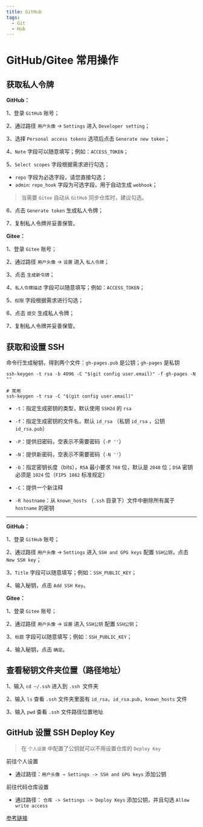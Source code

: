 ```yaml
---
title: GitHub
tags:
  - Git
  - Hub
---
```


# GitHub/Gitee 常用操作

## 获取私人令牌

**GitHub：**

1、登录 `GitHub` 账号；

2、通过路径 `用户头像` → `Settings` 进入 `Developer setting`；

3、选择 `Personal access tokens` 选项后点击 `Generate new token`；

4、`Note` 字段可以随意填写；例如：`ACCESS_TOKEN`；

5、`Select scopes` 字段根据需求进行勾选；

- `repo` 字段为必选字段，请您直接勾选；
- `admin`: `repo_hook` 字段为可选字段，用于自动生成 `webhook`；

> 当需要 `Gitee` 自动从 `GitHub` 同步仓库时，建议勾选。

6、点击 `Generate token` 生成私人令牌；

7、复制私人令牌并妥善保管。

**Gitee：**

1、登录 `Gitee` 账号；

2、通过路径 `用户头像` → `设置` 进入 `私人令牌`；

3、点击 `生成新令牌`；

4、`私人令牌描述` 字段可以随意填写；例如：`ACCESS_TOKEN`；

5、`权限` 字段根据需求进行勾选；

6、点击 `提交` 生成私人令牌；

7、复制私人令牌并妥善保管。

## 获取和设置 SSH

命令行生成秘钥，得到两个文件：`gh-pages.pub` 是公钥；`gh-pages` 是私钥

```shell
ssh-keygen -t rsa -b 4096 -C "$(git config user.email)" -f gh-pages -N ""

# 常用
ssh-keygen -t rsa -C "$(git config user.email)"
```

- `-t`：指定生成密钥的类型，默认使用 `SSH2d` 的 `rsa`

- `-f`：指定生成密钥的文件名，默认 `id_rsa` （私钥 `id_rsa` ，公钥 `id_rsa.pub`）

- `-P`：提供旧密码，空表示不需要密码（`-P ''`）

- `-N`：提供新密码，空表示不需要密码（`-N ''`）

- `-b`：指定密钥长度（bits），`RSA` 最小要求 `768` 位，默认是 `2048` 位；`DSA` 密钥必须是 `1024` 位（`FIPS 1862` 标准规定）

- `-C`：提供一个新注释

- `-R hostname`：从 `known_hosts` （`.ssh` 目录下）文件中删除所有属于 `hostname` 的密钥

---

**GitHub：**

1、登录 `GitHub` 账号；

2、通过路径 `用户头像` → `Settings` 进入 `SSH and GPG keys` 配置 `SSH公钥`，点击 `New SSH key`；

3、`Title` 字段可以随意填写；例如：`SSH_PUBLIC_KEY`；

4、输入秘钥，点击 `Add SSH Key`。

**Gitee：**

1、登录 `Gitee` 账号；

2、通过路径 `用户头像` → `设置` 进入 `SSH公钥` 配置 `SSH公钥`；

3、`标题` 字段可以随意填写；例如：`SSH_PUBLIC_KEY`；

4、输入秘钥，点击 `确定`。


## 查看秘钥文件夹位置（路径地址）

1、输入 `cd ~/.ssh` 进入到 `.ssh `文件夹

2、输入 `ls` 查看 `.ssh` 文件夹里面有 `id_rsa`，`id_rsa.pub`，`known_hosts` 文件

3、输入 `pwd` 查看 `.ssh` 文件路径位置地址

## GitHub 设置 SSH Deploy Key

> 在 `个人设置` 中配置了公钥就可以不用设置仓库的 `Deploy Key`

前往个人设置

- 通过路径：`用户头像 → Settings -> SSH and GPG keys` 添加公钥

前往代码仓库设置

- 通过路径： `仓库 -> Settings -> Deploy Keys` 添加公钥，并且勾选 `Allow write access`

[参考链接](https://github.com/peaceiris/actions-gh-pages#%EF%B8%8F-create-ssh-deploy-key)

